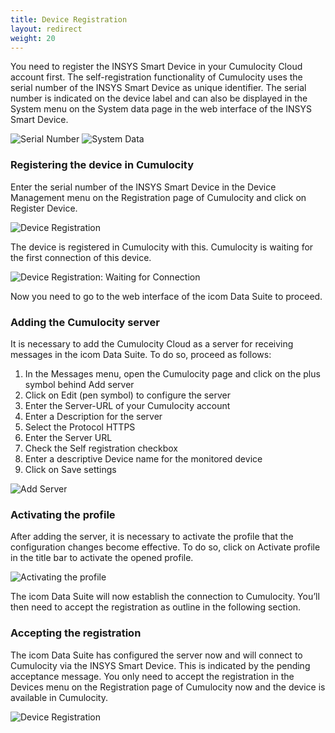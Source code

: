 ```yaml
---
title: Device Registration
layout: redirect
weight: 20
---
```


You need to register the INSYS Smart Device in your Cumulocity Cloud account first. The self-registration functionality of Cumulocity uses the serial number of the INSYS Smart Device as unique identifier. The serial number is indicated on the device label and can also be displayed in the System menu on the System data page in the web interface of the INSYS Smart Device.

![Serial Number](/guides/images/devices/icom/serialNumber.png)
![System Data](/guides/images/devices/icom/systemData.png)

### Registering the device in Cumulocity

Enter the serial number of the INSYS Smart Device in the Device Management menu on the Registration page of Cumulocity and click on Register Device.

![Device Registration](/guides/images/devices/insys/deviceRegistration.png)

The device is registered in Cumulocity with this. Cumulocity is waiting for the first connection of this device.

![Device Registration: Waiting for Connection](/guides/images/devices/insys/deviceRegistrationWaiting.png)

Now you need to go to the web interface of the icom Data Suite to proceed.

### Adding the Cumulocity server

It is necessary to add the Cumulocity Cloud as a server for receiving messages in the icom Data Suite. To do so, proceed as follows:

1.	In the Messages menu, open the Cumulocity page and click on the plus symbol behind Add server
2.	Click on Edit (pen symbol) to configure the server
3.	Enter the Server-URL of your Cumulocity account
4.	Enter a Description for the server
5.	Select the Protocol HTTPS
6.	Enter the Server URL
7.	Check the Self registration checkbox
8.	Enter a descriptive Device name for the monitored device
9.	Click on Save settings

![Add Server](/guides/images/devices/icom/addServer.png)

### Activating the profile

After adding the server, it is necessary to activate the profile that the configuration changes become effective. To do so, click on Activate profile in the title bar to activate the opened profile.

![Activating the profile](/guides/images/devices/icom/activateProfile.png)

The icom Data Suite will now establish the connection to Cumulocity. You’ll then need to accept the registration as outline in the following section.

### Accepting the registration

The icom Data Suite has configured the server now and will connect to Cumulocity via the INSYS Smart Device. This is indicated by the pending acceptance message. You only need to accept the registration in the Devices menu on the Registration page of Cumulocity now and the device is available in Cumulocity.

![Device Registration](/guides/images/devices/insys/deviceRegistrationPending.png)
